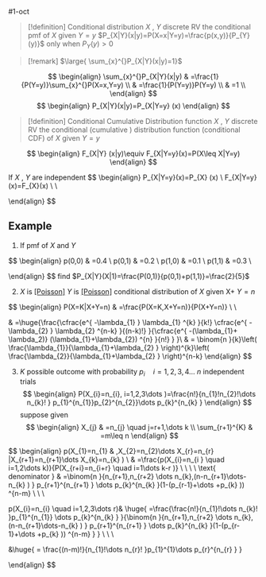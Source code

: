 #1-oct 

> [!definition] Conditional distribution
>  $X$ , $Y$  discrete RV the conditional pmf of  $X$  given $Y=y$ 
>  $P_{X|Y}(x|y)=P(X=x|Y=y)=\frac{p(x,y)}{P_{Y}(y)}$ only when $P_{Y}(y)>0$

> [!remark] 
> $\large{ \sum_{x}^{}P_{X|Y}(x|y)=1}$ 

$$
\begin{align}
	\sum_{x}^{}P_{X|Y}(x|y) & =\frac{1}{P(Y=y)}\sum_{x}^{}P(X=x,Y=y)  \\
 & =\frac{1}{P(Y=y)}P(Y=y) \\
 & =1 \\
\end{align}
$$
$$
\begin{align}
P_{X|Y}(x|y)=P_{X|Y=y}  (x)
\end{align}
$$
> [!definition]  Conditional Cumulative Distribution function 
>  $X$ , $Y$  discrete RV the conditional (cumulative ) distribution function (conditional CDF) 
> of  $X$  given  $Y=y$ 

$$
\begin{align}
F_{X|Y} (x|y)\equiv F_{X|Y=y}(x)=P(X\leq X|Y=y) 
\end{align}
$$

If $X$ , $Y$ are independent
$$
\begin{align}
P_{X|Y=y}(x)=P_{X} (x)  \\
F_{X|Y=y}(x)=F_{X}(x)   \\
 \\

\end{align}
$$
## Example 

1. If pmf of $X$ and $Y$  

$$
\begin{align}
p(0,0) & =0.4 \\
p(0,1) & =0.2 \\
p(1,0) & =0.1 \\
p(1,1) & =0.3 \\

\end{align}
$$
find $P_{X|Y}(X|1)=\frac{P(0,1)}{p(0,1)+p(1,1)}=\frac{2}{5}$

2.  $X$ is [[Poisson]]($\lambda_{1}$) $Y$ is [[Poisson]]($\lambda_{2}$)
conditional distribution of $X$ given X+ $Y=n$  

$$
\begin{align}
P(X=K|X+Y=n) & =\frac{P(X=K,X+Y=n)}{P(X+Y=n)} \\ \\

 & =\huge{\frac{\cfrac{e^{ -\lambda_{1} } \lambda_{1} ^{k} }{k!} \cfrac{e^{ -\lambda_{2} } \lambda_{2} ^{n-k} }{(n-k)!} }{\cfrac{e^{ -(\lambda_{1}+ \lambda_2)} (\lambda_{1}+\lambda_{2}) ^{n} }{n!} } }\\
 & =  \binom{n }{k}\left( \frac{\lambda_{1}}{\lambda_{1}+\lambda_{2}  }  \right)^{k}\left( \frac{\lambda_{2}}{\lambda_{1}+\lambda_{2}  }  \right)^{n-k}
\end{align}
$$

3.  $K$  possible outcome with probability $p_{i} \quad i=1,2,3,4\dots$  $n$  independent trials 
$$
\begin{align}
P(X_{i}=n_{i}, i=1,2,3\dots  )=\frac{n!}{n_{1}!n_{2}!\dots n_{k}! } p_{1}^{n_{1}}p_{2}^{n_{2}}\dots p_{k}^{n_{k} }    
\end{align}
$$
suppose given 
$$
\begin{align}
X_{j} & =n_{j} \quad j=r+1,\dots k  \\
\sum_{r+1}^{K}  &   =m\leq n
\end{align}
$$


$$
\begin{align}
  p(X_{1}=n_{1} & ,X_{2}=n_{2}\dots X_{r}=n_{r}    |X_{r+1}=n_{r+1}\dots X_{k}=n_{k}     )  \\
 & =\frac{p(X_{i}=n_{i }  \quad i=1,2\dots k)}{P(X_{r+i}=n_{i+r} \quad i=1\dots k-r  )} \\ \\
 \\
   \\
\text{ denominator } & =\binom{n }{n_{r+1},n_{r+2} \dots n_{k},(n-n_{r+1}\dots-n_{k}  )  } p_{r+1}^{n_{r+1} }  \dots p_{k}^{n_{k} }(1-(p_{r-1}+\dots +p_{k}  )) ^{n-m}   \\ \\
 \\

 p(X_{i}=n_{i} \quad i=1,2,3\dots r)& \huge{ =\frac{\frac{n!}{n_{1}!\dots n_{k}! }p_{1}^{n_{1}} \dots p_{k}^{n_{k} }   }{\binom{n }{n_{r+1},n_{r+2} \dots n_{k},(n-n_{r+1}\dots-n_{k}  )  } p_{r+1}^{n_{r+1} }  \dots p_{k}^{n_{k} }(1-(p_{r-1}+\dots +p_{k}  )) ^{n-m}  } }  \\ \\
 \\

 &\huge{  = \frac{(n-m)!}{n_{1}!\dots n_{r}! }p_{1}^{1}\dots p_{r}^{n_{r} }     }
 
\end{align}
$$